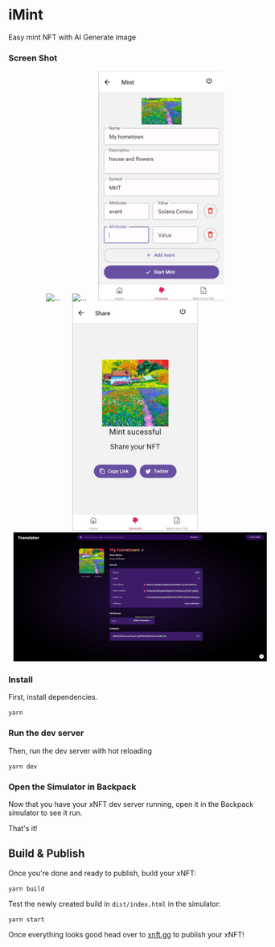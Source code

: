 # iMint

Easy mint NFT with AI Generate image

### Screen Shot
<div style="text-align:center;">
    <img src="./assets/Screenshot/photo_0.jpg" alt="..." width="250" style="margin: 0 10px;" />
    <img src="./assets/screenshot/photo_1_w.jpg" alt="..." width="250" style="margin: 0 10px;" />
    <img src="./assets/screenshot/photo_2.jpg" alt="..." width="250" style="margin: 0 10px;" />
    <img src="./assets/screenshot/photo_3.jpg" alt="..." width="250" style="margin: 0 10px;" />
</div>
<img src="./assets/screenshot/photo_4.jpg" alt="..." style="margin: 0 10px;" />


### Install

First, install dependencies.

```
yarn
```

### Run the dev server

Then, run the dev server with hot reloading

```
yarn dev
```

### Open the Simulator in Backpack

Now that you have your xNFT dev server running, open it in the Backpack simulator to see it run.

That's it!


## Build & Publish

Once you're done and ready to publish, build your xNFT:

```
yarn build
```

Test the newly created build in `dist/index.html` in the simulator:

```
yarn start
```

Once everything looks good head over to [xnft.gg](https://www.xnft.gg) to publish your xNFT!
